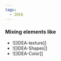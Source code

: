 ```yaml
---
tags:
  - IDEA
---
```


### Mixing elements like 
- ![[IDEA-texture]]
- ![[IDEA-Shapes]]
- ![[IDEA-Color]]